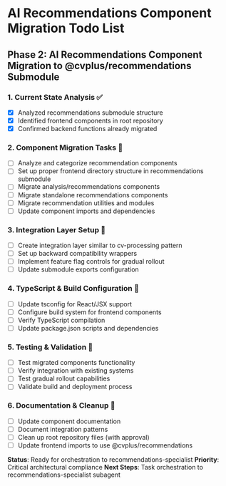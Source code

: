 # AI Recommendations Component Migration Todo List

## Phase 2: AI Recommendations Component Migration to @cvplus/recommendations Submodule

### 1. Current State Analysis ✅
- [x] Analyzed recommendations submodule structure
- [x] Identified frontend components in root repository
- [x] Confirmed backend functions already migrated

### 2. Component Migration Tasks 🔄
- [ ] Analyze and categorize recommendation components
- [ ] Set up proper frontend directory structure in recommendations submodule
- [ ] Migrate analysis/recommendations components
- [ ] Migrate standalone recommendations components  
- [ ] Migrate recommendation utilities and modules
- [ ] Update component imports and dependencies

### 3. Integration Layer Setup 🔄
- [ ] Create integration layer similar to cv-processing pattern
- [ ] Set up backward compatibility wrappers
- [ ] Implement feature flag controls for gradual rollout
- [ ] Update submodule exports configuration

### 4. TypeScript & Build Configuration 🔄
- [ ] Update tsconfig for React/JSX support
- [ ] Configure build system for frontend components
- [ ] Verify TypeScript compilation
- [ ] Update package.json scripts and dependencies

### 5. Testing & Validation 🔄
- [ ] Test migrated components functionality
- [ ] Verify integration with existing systems
- [ ] Test gradual rollout capabilities
- [ ] Validate build and deployment process

### 6. Documentation & Cleanup 🔄
- [ ] Update component documentation
- [ ] Document integration patterns
- [ ] Clean up root repository files (with approval)
- [ ] Update frontend imports to use @cvplus/recommendations

**Status**: Ready for orchestration to recommendations-specialist
**Priority**: Critical architectural compliance
**Next Steps**: Task orchestration to recommendations-specialist subagent


